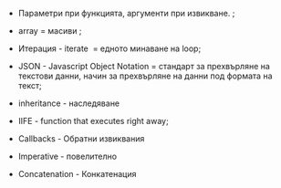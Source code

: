   

-   Параметри при функцията, аргументи при извикване. ;  
    
-   array = масиви ;  
    
-   Итерация - iterate  = едното минаване на loop;  
    
-   JSON - Javascript Object Notation = стандарт за прехвърляне на текстови данни, начин за прехвърляне на данни под формата на текст;  
    
- inheritance - наследяване
- IIFE  - function that executes right away; 
- Callbacks - Обратни извиквания
- Imperative - повелително 
- Concatenation - Конкатенация 
